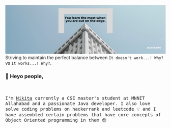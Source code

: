 ![](https://github.com/nikita040/nikita040/blob/master/Assets/White%20Business%20Architecture%20LinkedIn%20Banner.png)
Striving to maintain the perfect balance between `It doesn't work...! Why?` vs `It works...! Why?`.

### 👋 Heyo people,
<br><br>
  <samp>
    I'm <a href="https://coderjojo.netlify.app/">Nikita</a> currently a CSE master's student at MNNIT Allahabad and a passionate Java developer. I also love solve coding problems on hackerrank and leetcode :bulb: and I have assembled certain problems that have core concepts of Object Oriented programming in them :neutral_face:
  </samp>
